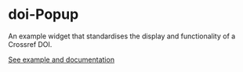 # doi-Popup

An example widget that standardises the display and functionality of a Crossref DOI.

[See example and documentation](http://crossref.github.io/doi-popup/) 
